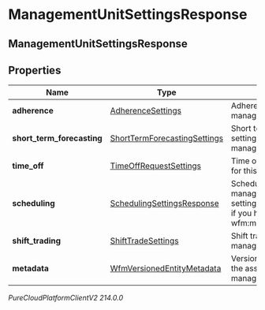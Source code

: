 # ManagementUnitSettingsResponse

## ManagementUnitSettingsResponse

## Properties

|Name | Type | Description | Notes|
|------------ | ------------- | ------------- | -------------|
| **adherence** | [AdherenceSettings](AdherenceSettings) | Adherence settings for this management unit | [optional] |
| **short_term_forecasting** | [ShortTermForecastingSettings](ShortTermForecastingSettings) | Short term forecasting settings for this management unit | [optional] |
| **time_off** | [TimeOffRequestSettings](TimeOffRequestSettings) | Time off request settings for this management unit | [optional] |
| **scheduling** | [SchedulingSettingsResponse](SchedulingSettingsResponse) | Scheduling settings for this management unit. These settings are only available if you have the permission wfm:managementUnit:view | [optional] |
| **shift_trading** | [ShiftTradeSettings](ShiftTradeSettings) | Shift trade settings for this management unit | [optional] |
| **metadata** | [WfmVersionedEntityMetadata](WfmVersionedEntityMetadata) | Version info metadata for the associated management unit | |



_PureCloudPlatformClientV2 214.0.0_
